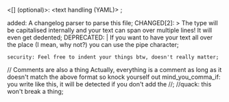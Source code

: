 <type><[<priority>] (optional)>: <text handling (YAML)> <text>;

added: A changelog parser to parse this file;
CHANGED[2]: >
            The type will be capitalised internally
            and your text can span over multiple lines!
            It will even get dedented;
DEPRECATED: |
If you want to have your text all over the place (I mean, why not?)
            you can use the pipe character;

	security: Feel free to indent your things btw, doesn't really matter;

// Comments are also a thing
Actually, everything is a comment as long as it doesn't match the above format so knock yourself out
   mind_you_comma_if: you write like this, it will be detected if you don't add the //;
//quack: this won't break a thing;